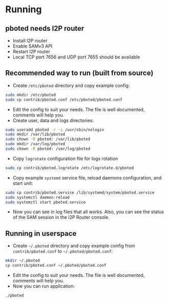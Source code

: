 # Running

## pboted needs I2P router

- Install I2P router
- Enable SAMv3 API
- Restart I2P router   
- Local TCP port 7656 and UDP port 7655 should be available

## Recommended way to run (built from source)

- Create `/etc/pboted` directory and copy example config:

```bash
sudo mkdir /etc/pboted
sudo cp contrib/pboted.conf /etc/pboted/pboted.conf
```

- Edit the config to suit your needs. The file is well documented, comments will help you.
- Create user, data and logs directories:

```bash
sudo useradd pboted -r -s /usr/sbin/nologin
sudo mkdir /var/lib/pboted
sudo chown -R pboted: /var/lib/pboted
sudo mkdir /var/log/pboted
sudo chown -R pboted: /var/log/pboted
```

- Copy `logrotate` configuration file for logs rotation

```bash
sudo cp contrib/pboted.logrotate /etc/logrotate.d/pboted
```

- Copy example `systemd` service file, reload daemons configuration, and start unit:

```bash
sudo cp contrib/pboted.service /lib/systemd/system/pboted.service
sudo systemctl daemon-reload
sudo systemctl start pboted.service
```

- Now you can see in log files that all works. Also, you can see the status of the SAM session in the I2P Router console.

## Running in userspace

- Create `~/.pboted` directory and сopy example config from `contrib/pboted.conf` to `~/.pboted/pboted.conf`:

```bash
mkdir ~/.pboted
cp contrib/pboted.conf ~/.pboted/pboted.conf
```

- Edit the config to suit your needs. The file is well documented, comments will help you.
- Now you can run application:

```bash
./pboted
```
